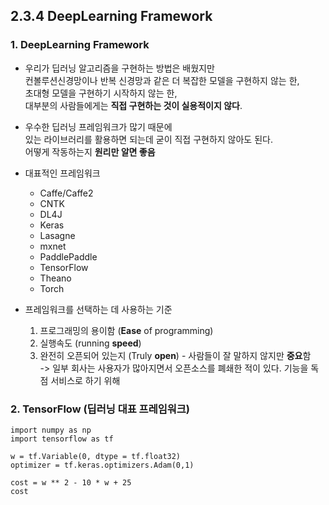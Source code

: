 ## 2.3.4 DeepLearning Framework

### 1. DeepLearning Framework

- 우리가 딥러닝 알고리즘을 구현하는 방법은 배웠지만  
  컨볼루션신경망이나 반복 신경망과 같은 더 복잡한 모델을 구현하지 않는 한,  
  초대형 모델을 구현하기 시작하지 않는 한,  
  대부분의 사람들에게는 **직접 구현하는 것이 실용적이지 않다**.

- 우수한 딥러닝 프레임워크가 많기 때문에  
  있는 라이브러리를 활용하면 되는데 굳이 직접 구현하지 않아도 된다.  
  어떻게 작동하는지 **원리만 알면 좋음**

- 대표적인 프레임워크
  - Caffe/Caffe2
  - CNTK
  - DL4J
  - Keras
  - Lasagne
  - mxnet
  - PaddlePaddle
  - TensorFlow
  - Theano
  - Torch

- 프레임워크를 선택하는 데 사용하는 기준
  1. 프로그래밍의 용이함 (**Ease** of programming)
  2. 실행속도 (running **speed**)
  3. 완전히 오픈되어 있는지 (Truly **open**) - 사람들이 잘 말하지 않지만 **중요**함  
    -> 일부 회사는 사용자가 많아지면서 오픈소스를 폐쇄한 적이 있다. 기능을 독점 서비스로 하기 위해

### 2. TensorFlow (딥러닝 대표 프레임워크)

```
import numpy as np
import tensorflow as tf

w = tf.Variable(0, dtype = tf.float32)
optimizer = tf.keras.optimizers.Adam(0,1)

cost = w ** 2 - 10 * w + 25
cost
```

